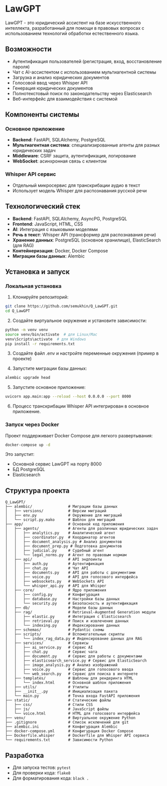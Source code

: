 # LawGPT

LawGPT - это юридический ассистент на базе искусственного интеллекта, разработанный для помощи в правовых вопросах с использованием технологий обработки естественного языка.

## Возможности

- Аутентификация пользователей (регистрация, вход, восстановление пароля)
- Чат с AI-ассистентом с использованием мультиагентной системы
- Загрузка и анализ юридических документов
- Голосовой ввод через Whisper API
- Генерация юридических документов
- Полнотекстовый поиск по законодательству через Elasticsearch
- Веб-интерфейс для взаимодействия с системой

## Компоненты системы

### Основное приложение
- **Backend**: FastAPI, SQLAlchemy, PostgreSQL
- **Мультиагентная система**: специализированные агенты для разных юридических задач
- **Middleware**: CSRF защита, аутентификация, логирование
- **WebSocket**: асинхронная связь с клиентом

### Whisper API сервис
- Отдельный микросервис для транскрибации аудио в текст
- Использует модель Whisper для распознавания русской речи

## Технологический стек

- **Backend**: FastAPI, SQLAlchemy, AsyncPG, PostgreSQL
- **Frontend**: JavaScript, HTML, CSS
- **AI**: Интеграция с языковыми моделями
- **Речь в текст**: Whisper API (трансформер для распознавания речи)
- **Хранение данных**: PostgreSQL (основное хранилище), ElasticSearch (для RAG)
- **Контейнеризация**: Docker, Docker Compose
- **Миграции базы данных**: Alembic

## Установка и запуск

### Локальная установка

1. Клонируйте репозиторий:
```bash
git clone https://github.com/semukhin/Q_LawGPT.git
cd Q_LawGPT
```

2. Создайте виртуальное окружение и установите зависимости:
```bash
python -m venv venv
source venv/bin/activate  # для Linux/Mac
venv\Scripts\activate  # для Windows
pip install -r requirements.txt
```

3. Создайте файл .env и настройте переменные окружения (пример в проекте)

4. Запустите миграции базы данных:
```bash
alembic upgrade head
```

5. Запустите основное приложение:
```bash
uvicorn app.main:app --reload --host 0.0.0.0 --port 8000
```

6. Процесс транскрибации Whisper API интегрирован в основное приложение.

### Запуск через Docker

Проект поддерживает Docker Compose для легкого развертывания:

```bash
docker-compose up -d
```

Это запустит:
- Основной сервис LawGPT на порту 8000
- БД PostgreSQL
- Elasticsearch

## Структура проекта

```
Q_LawGPT/
├── alembic/                # Миграции базы данных
│   ├── versions/           # Версии миграций
│   ├── env.py              # Окружение для миграций
│   └── script.py.mako      # Шаблон для миграций
├── app/                    # Основной код приложения
│   ├── agents/             # Агенты для различных юридических задач
│   │   ├── analytics.py    # Аналитический агент
│   │   ├── coordinator.py  # Координатор агентов
│   │   ├── document_analysis.py # Анализ документов
│   │   ├── document_prep.py # Подготовка документов
│   │   ├── judicial.py     # Судебный агент
│   │   └── legal_norms.py  # Агент по правовым нормам
│   ├── api/                # API эндпоинты
│   │   ├── auth.py         # Аутентификация
│   │   ├── chat.py         # Чат API
│   │   ├── documents.py    # API для работы с документами
│   │   ├── voice.py        # API для голосового интерфейса
│   │   ├── websockets.py   # WebSockets API
│   │   └── whisper_api.py  # API для Whisper
│   ├── core/               # Ядро приложения
│   │   ├── config.py       # Конфигурация
│   │   ├── database.py     # Настройки базы данных
│   │   └── security.py     # Безопасность и аутентификация
│   ├── db/                 # Модели базы данных
│   ├── rag/                # Retrieval-Augmented Generation модули
│   │   ├── elastic.py      # Интеграция с Elasticsearch
│   │   ├── retrieval.py    # Поиск и извлечение данных
│   │   └── indexing.py     # Индексирование данных
│   ├── schemas/            # Pydantic схемы
│   ├── scripts/            # Вспомогательные скрипты
│   │   └── index_rag_data.py # Индексирование данных для RAG
│   ├── services/           # Сервисы
│   │   ├── ai_service.py   # Сервис AI
│   │   ├── chat.py         # Сервис чата
│   │   ├── document.py     # Сервис для работы с документами
│   │   ├── elasticsearch_service.py # Сервис для ElasticSearch
│   │   ├── image_analysis.py # Анализ изображений
│   │   ├── voice.py        # Сервис для голосового ввода
│   │   └── web_search.py   # Сервис для поиска в интернете
│   ├── templates/          # Шаблоны для рендеринга HTML
│   │   └── index.html      # Основной шаблон приложения
│   ├── utils/              # Утилиты
│   ├── __init__.py         # Инициализация пакета
│   └── main.py             # Точка входа FastAPI приложения
├── static/                 # Статические файлы
│   ├── css/                # Стили CSS
│   ├── js/                 # JavaScript файлы
│   └── voice.html          # HTML для голосового интерфейса
├── venv/                   # Виртуальное окружение Python
├── .gitignore              # Список исключений для git
├── alembic.ini             # Конфигурация Alembic
├── docker-compose.yml      # Конфигурация Docker Compose
├── Dockerfile.whisper      # Dockerfile для Whisper API сервиса
└── requirements.txt        # Зависимости Python
```

## Разработка

- Для запуска тестов: `pytest`
- Для проверки кода: `flake8`
- Для форматирования кода: `black .`